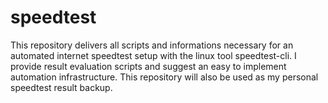 # speedtest
This repository delivers all scripts and informations necessary for an automated internet speedtest setup with the linux tool speedtest-cli. I provide result evaluation scripts and suggest an easy to implement automation infrastructure. This repository will also be used as my personal speedtest result backup.
